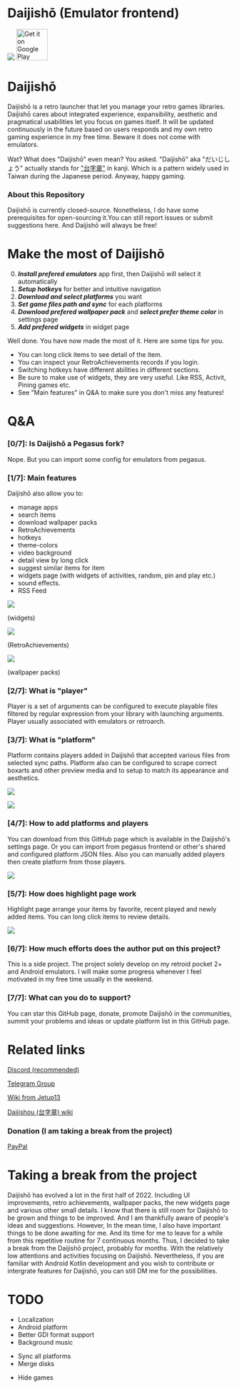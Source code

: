 # Daijishō (Emulator frontend)
![](/imgs/cover.png)
<a href='https://play.google.com/store/apps/details?id=com.magneticchen.daijishou'><img alt='Get it on Google Play' src='https://cdn.rawgit.com/steverichey/google-play-badge-svg/master/img/en_get.svg' height='70px'/></a>

# Daijishō
Daijishō is a retro launcher that let you manage your retro games libraries. Daijishō cares about integrated experience, expansibility, aesthetic and pragmatical usabilities let you focus on games itself. It will be updated continuously in the future based on users responds and my own retro gaming experience in my free time. Beware it does not come with emulators.

Wat? What does "Daijishō" even mean? You asked. "Daijishō" aka "だいじしょう" actually stands for ["台字章"](https://zh.wikipedia.org/wiki/%E8%87%BA%E7%81%A3%E7%B8%BD%E7%9D%A3%E5%BA%9C%E6%96%87%E5%AE%98%E6%9C%8D%E8%A3%9D) in kanji. Which is a pattern widely used in Taiwan during the Japanese period. Anyway, happy gaming.

### About this Repository
Daijishō is currently closed-source. Nonetheless, I do have some prerequisites for open-sourcing it.You can still report issues or submit suggestions here. And Daijishō will always be free!

# Make the most of Daijishō
 0. ***Install prefered emulators*** app first, then Daijishō will select it automatically
 1. ***Setup hotkeys*** for better and intuitive navigation
 2. ***Download and select platforms*** you want
 3. ***Set game files path and sync*** for each platforms
 4. ***Download prefered wallpaper pack*** and ***select prefer theme color*** in settings page
 5. ***Add prefered widgets*** in widget page

Well done. You have now made the most of it. Here are some tips for you.

 - You can long click items to see detail of the item.
 - You can inspect your RetroAchievements records if you login.
 - Switching hotkeys have different abilities in different sections.
 - Be sure to make use of widgets, they are very useful. Like RSS, Activit, Pining games etc.
 - See "Main features" in Q&A to make sure you don't miss any features!

# Q&A
### [0/7]: Is Daijishō a Pegasus fork?
Nope. But you can import some config for emulators from pegasus.

### [1/7]: Main features
Daijishō also allow you to:
 - manage apps
 - search items
 - download wallpaper packs
 - RetroAchievements
 - hotkeys
 - theme-colors
 - video background
 - detail view by long click
 - suggest similar items for item
 - widgets page (with widgets of activities, random, pin and play etc.)
 - sound effects.
 - RSS Feed

![](/imgs/widgets.png)

(widgets)

![](/imgs/achievement_5.png)

(RetroAchievements)

![](/imgs/platform_wallpapers_pack_2.png)

(wallpaper packs)

### [2/7]: What is "player"
Player is a set of arguments can be configured to execute playable files filtered by regular expression from your library with launching arguments. Player usually associated with emulators or retroarch.

### [3/7]: What is "platform"
Platform contains players added in Daijishō that accepted various files from selected sync paths. Platform also can be configured to scrape correct boxarts and other preview media and to setup to match its appearance and aesthetics.

![](/imgs/platform_nes.png)

![](/imgs/platform_library.png)

### [4/7]: How to add platforms and players
You can download from this GitHub page which is available in the Daijishō's settings page. Or you can import from pegasus frontend or other's shared and configured platform JSON files. Also you can manually added players then create platform from those players.

![](/imgs/download_platforms.png)

### [5/7]: How does highlight page work
Highlight page arrange your items by favorite, recent played and newly added items. You can long click items to review details.

![](/imgs/highlight.png)

### [6/7]: How much efforts does the author put on this project?
This is a side project. The project solely develop on my retroid pocket 2+ and Android emulators. I will make some progress whenever I feel motivated in my free time usually in the weekend.

### [7/7]: What can you do to support?
You can star this GitHub page, donate, promote Daijishō in the communities, summit your problems and ideas or update platform list in this GitHub page.

# Related links
<!-- [Google Play Store](https://play.google.com/store/apps/details?id=com.magneticchen.daijishou) -->
[Discord (recommended)](https://discord.com/invite/nJbxdT3QQE)

[Telegram Group](https://t.me/daijishou)

[Wiki from Jetup13](https://github.com/Jetup13/Retroid-Pocket-2-Plus-Wiki/wiki/Front-Ends#daijishou)

[Daijishou (台字章) wiki](https://zh.wikipedia.org/wiki/%E8%87%BA%E7%81%A3%E7%B8%BD%E7%9D%A3%E5%BA%9C%E6%96%87%E5%AE%98%E6%9C%8D%E8%A3%9D)

### Donation (I am taking a break from the project)
[PayPal](https://paypal.me/magneticchen)

<!-- [Patreon](https://www.patreon.com/magneticchen) -->


# Taking a break from the project
Daijishō has evolved a lot in the first half of 2022. Including UI improvements, retro achievements, wallpaper packs, the new widgets page and various other small details. I know that there is still room for Daijishō to be grown and things to be improved. And I am thankfully aware of people's ideas and suggestions. However, In the mean time, I also have important things to be done awaiting for me. And its time for me to leave for a while from this repetitive routine for 7 continuous months. Thus, I decided to take a break from the Daijishō project, probably for months. With the relatively low attentions and activities focusing on Daijishō. Nevertheless, if you are familiar with Android Kotlin development and you wish to contribute or intergrate features for Daijishō, you can still DM me for the possibilities.

# TODO
 - Localization
 - Android platform
 - Better GDI format support
 - Background music
 <!-- - An action for deleting ROMs that are not present in the file system in settings -->
 - Sync all platforms
 - Merge disks
 <!-- - Edit the image of a pinned game -->
 - Hide games
 <!-- - Tags system -->
